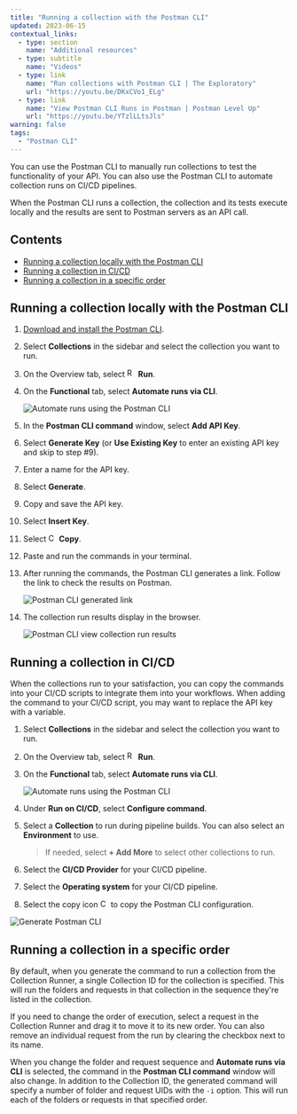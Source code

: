 ```yaml
---
title: "Running a collection with the Postman CLI"
updated: 2023-06-15
contextual_links:
  - type: section
    name: "Additional resources"
  - type: subtitle
    name: "Videos"
  - type: link
    name: "Run collections with Postman CLI | The Exploratory"
    url: "https://youtu.be/DKxCVo1_ELg"
  - type: link
    name: "View Postman CLI Runs in Postman | Postman Level Up"
    url: "https://youtu.be/YTzlLLtsJls"
warning: false
tags:
  - "Postman CLI"
---
```


You can use the Postman CLI to manually run collections to test the functionality of your API. You can also use the Postman CLI to automate collection runs on CI/CD pipelines.

When the Postman CLI runs a collection, the collection and its tests execute locally and the results are sent to Postman servers as an API call.

## Contents

* [Running a collection locally with the Postman CLI](#running-a-collection-locally-with-the-postman-cli)
* [Running a collection in CI/CD](#running-a-collection-in-cicd)
* [Running a collection in a specific order](#running-a-collection-in-a-specific-order)

## Running a collection locally with the Postman CLI

1. [Download and install the Postman CLI](/docs/postman-cli/postman-cli-installation).

1. Select **Collections** in the sidebar and select the collection you want to run.

1. On the Overview tab, select <img alt="Runner icon" src="https://assets.postman.com/postman-docs/icon-runner-v9.jpg#icon" width="16px"> **Run**.

1. On the **Functional** tab, select **Automate runs via CLI**.

    <img alt="Automate runs using the Postman CLI" src="https://assets.postman.com/postman-docs/v10/pcli-automate-cli-v10-13.jpg">

1. In the **Postman CLI command** window, select **Add API Key**.

1. Select **Generate Key** (or **Use Existing Key** to enter an existing API key and skip to step #9).

1. Enter a name for the API key.

1. Select **Generate**.

1. Copy and save the API key.

1. Select **Insert Key**.

1. Select <img alt="Copy icon" src="https://assets.postman.com/postman-docs/icon-copy-v9.jpg#icon" width="15px"> **Copy**.

1. Paste and run the commands in your terminal.

1. After running the commands, the Postman CLI generates a link. Follow the link to check the results on Postman.

    <img alt="Postman CLI generated link" src="https://assets.postman.com/postman-docs/v10/postman-cli-generated-link-v10.jpg">

1. The collection run results display in the browser.

    <img alt="Postman CLI view collection run results" src="https://assets.postman.com/postman-docs/v10/postman-cli-view-run-data-v10.jpg">

## Running a collection in CI/CD

When the collections run to your satisfaction, you can copy the commands into your CI/CD scripts to integrate them into your workflows. When adding the command to your CI/CD script, you may want to replace the API key with a variable.

1. Select **Collections** in the sidebar and select the collection you want to run.

1. On the Overview tab, select <img alt="Runner icon" src="https://assets.postman.com/postman-docs/icon-runner-v9.jpg#icon" width="16px"> **Run**.

1. On the **Functional** tab, select **Automate runs via CLI**.

    <img alt="Automate runs using the Postman CLI" src="https://assets.postman.com/postman-docs/v10/pcli-automate-cli-v10-13.jpg">

1. Under **Run on CI/CD**, select **Configure command**.

1. Select a **Collection** to run during pipeline builds. You can also select an **Environment** to use.

    > If needed, select **+ Add More** to select other collections to run.

1. Select the **CI/CD Provider** for your CI/CD pipeline.

1. Select the **Operating system** for your CI/CD pipeline.

1. Select the copy icon <img alt="Copy icon" src="https://assets.postman.com/postman-docs/icon-copy-v9.jpg#icon" width="15px"> to copy the Postman CLI configuration.

<img alt="Generate Postman CLI" src="https://assets.postman.com/postman-docs/v10/generate-postman-cli-v10-3.jpg" />

## Running a collection in a specific order

By default, when you generate the command to run a collection from the Collection Runner, a single Collection ID for the collection is specified. This will run the folders and requests in that collection in the sequence they're listed in the collection.

If you need to change the order of execution, select a request in the Collection Runner and drag it to move it to its new order. You can also remove an individual request from the run by clearing the checkbox next to its name.

When you change the folder and request sequence and **Automate runs via CLI** is selected, the command in the **Postman CLI command** window will also change. In addition to the Collection ID, the generated command will specify a number of folder and request UIDs with the `-i` option. This will run each of the folders or requests in that specified order.
